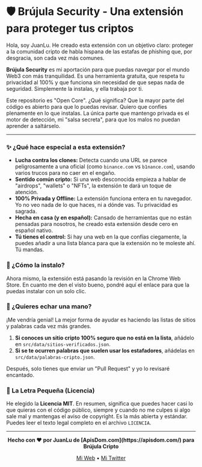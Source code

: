 # 🛡️ Brújula Security - Una extensión para proteger tus criptos

Hola, soy JuanLu. He creado esta extensión con un objetivo claro: proteger a la comunidad cripto de habla hispana de las estafas de phishing que, por desgracia, son cada vez más comunes.

**Brújula Security** es mi aportación para que puedas navegar por el mundo Web3 con más tranquilidad. Es una herramienta gratuita, que respeta tu privacidad al 100% y que funciona sin necesidad de que sepas nada de seguridad. Simplemente la instalas, y ella trabaja por ti.

Este repositorio es "Open Core". ¿Qué significa? Que la mayor parte del código es abierto para que lo puedas revisar. Quiero que confíes plenamente en lo que instalas. La única parte que mantengo privada es el motor de detección, mi "salsa secreta", para que los malos no puedan aprender a saltárselo.

---

### ✨ ¿Qué hace especial a esta extensión?

* **Lucha contra los clones:** Detecta cuando una URL se parece peligrosamente a una oficial (como `binance.com` vs `b1nance.com`), usando varios trucos para no caer en el engaño.
* **Sentido común cripto:** Si una web desconocida empieza a hablar de "airdrops", "wallets" o "NFTs", la extensión te dará un toque de atención.
* **100% Privada y Offline:** La extensión funciona entera en tu navegador. Yo no veo nada de lo que haces, ni a dónde vas. Tu privacidad es sagrada.
* **Hecha en casa (y en español):** Cansado de herramientas que no están pensadas para nosotros, he creado esta extensión desde cero en español nativo.
* **Tú tienes el control:** Si hay una web en la que confías ciegamente, la puedes añadir a una lista blanca para que la extensión no te moleste ahí. Tú mandas.

### 🚀 ¿Cómo la instalo?

Ahora mismo, la extensión está pasando la revisión en la Chrome Web Store. En cuanto me den el visto bueno, pondré aquí el enlace para que la puedas instalar con un solo clic.

### 🤝 ¿Quieres echar una mano?

¡Me vendría genial! La mejor forma de ayudar es haciendo las listas de sitios y palabras cada vez más grandes.

1.  **Si conoces un sitio cripto 100% seguro que no está en la lista**, añádelo en `src/data/sitios-verificados.json`.
2.  **Si se te ocurren palabras que suelen usar los estafadores**, añádelas en `src/data/palabras-cripto.json`.

Después, solo tienes que enviar un "Pull Request" y yo lo revisaré encantado.

### 📄 La Letra Pequeña (Licencia)

He elegido la **Licencia MIT**. En resumen, significa que puedes hacer casi lo que quieras con el código público, siempre y cuando no me culpes si algo sale mal y mantengas el aviso de copyright. Es la más abierta y estándar. Puedes leer el texto legal completo en el archivo `LICENCIA`.

---

<div align="center">
  <p><strong>Hecho con ❤️ por JuanLu de [ApisDom.com](https://apisdom.com/) para Brújula Cripto</strong></p>
  <a href="https://brujulacrypto.com">Mi Web</a> • <a href="https://x.com/BrujulaCripto">Mi Twitter</a>
</div>
